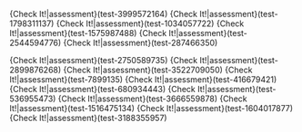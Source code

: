 

{Check It!|assessment}(test-3999572164)
{Check It!|assessment}(test-1798311137)
{Check It!|assessment}(test-1034057722)
{Check It!|assessment}(test-1575987488)
{Check It!|assessment}(test-2544594776)
{Check It!|assessment}(test-287466350)

{Check It!|assessment}(test-2750589735)
{Check It!|assessment}(test-2899876268)
{Check It!|assessment}(test-3522709050)
{Check It!|assessment}(test-7899135)
{Check It!|assessment}(test-416679421)
{Check It!|assessment}(test-680934443)
{Check It!|assessment}(test-536955473)
{Check It!|assessment}(test-3666559878)
{Check It!|assessment}(test-1516475134)
{Check It!|assessment}(test-1604017877)
{Check It!|assessment}(test-3188355957)
